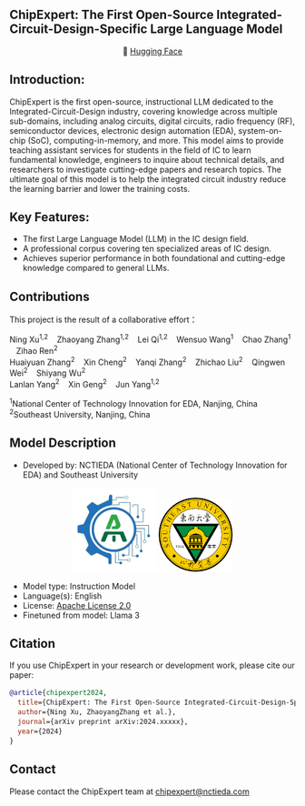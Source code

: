 <h2 align="left"><b>ChipExpert: The First Open-Source Integrated-Circuit-Design-Specific Large Language Model</b></h2>
<p align="center">
🤗 <a href="https://huggingface.co/China-NCTIEDA" target="_blank">Hugging Face</a>
</p>

## Introduction:
ChipExpert is the first open-source, instructional LLM dedicated to the Integrated-Circuit-Design industry, covering knowledge across multiple sub-domains, including analog circuits, digital circuits, radio frequency (RF), semiconductor devices, electronic design automation (EDA), system-on-chip (SoC), computing-in-memory, and more. This model aims to provide teaching assistant services for students in the field of IC to learn fundamental knowledge, engineers to inquire about technical details, and researchers to investigate cutting-edge papers and research topics. The ultimate goal of this model is to help the integrated circuit industry reduce the learning barrier and lower the training costs.



## Key Features:
- The first Large Language Model (LLM) in the IC design field. 
- A professional corpus covering ten specialized areas of IC design. 
- Achieves superior performance in both foundational and cutting-edge knowledge compared to general LLMs. 

## Contributions
This project is the result of a collaborative effort：

Ning Xu<sup>1,2</sup> &nbsp;&nbsp; Zhaoyang Zhang<sup>1,2</sup> &nbsp;&nbsp; Lei Qi<sup>1,2</sup> &nbsp;&nbsp; Wensuo Wang<sup>1</sup> &nbsp;&nbsp; Chao Zhang<sup>1</sup> &nbsp;&nbsp; Zihao Ren<sup>2</sup> <br>
Huaiyuan Zhang<sup>2</sup> &nbsp;&nbsp; Xin Cheng<sup>2</sup> &nbsp;&nbsp; Yanqi Zhang<sup>2</sup> &nbsp;&nbsp; Zhichao Liu<sup>2</sup> &nbsp;&nbsp; Qingwen Wei<sup>2</sup> &nbsp;&nbsp; Shiyang Wu<sup>2</sup> <br>
Lanlan Yang<sup>2</sup> &nbsp;&nbsp; Xin Geng<sup>2</sup> &nbsp;&nbsp; Jun Yang<sup>1,2</sup> 
</p>

<sup>1</sup>National Center of Technology Innovation for EDA, Nanjing, China <br>
<sup>2</sup>Southeast University, Nanjing, China
</p>

## Model Description
<!-- Provide a longer summary of what this model is. -->

- Developed by: NCTIEDA (National Center of Technology Innovation for EDA) and Southeast University
<div align="center">
  <img src="images/logo.png" alt="" width="148" height="148">
  <img src="images/university-logo.png" alt="" width="130" height="130">
</div>

- Model type: Instruction Model
- Language(s): English
- License: [Apache License 2.0](LICENSE)
- Finetuned from model: Llama 3

## Citation
If you use ChipExpert in your research or development work, please cite our paper:
```bibtex
@article{chipexpert2024,
  title={ChipExpert: The First Open-Source Integrated-Circuit-Design-Specific Large Language Model},
  author={Ning Xu, ZhaoyangZhang et al.},
  journal={arXiv preprint arXiv:2024.xxxxx},
  year={2024}
}
```

## Contact
Please contact the ChipExpert team at chipexpert@nctieda.com
